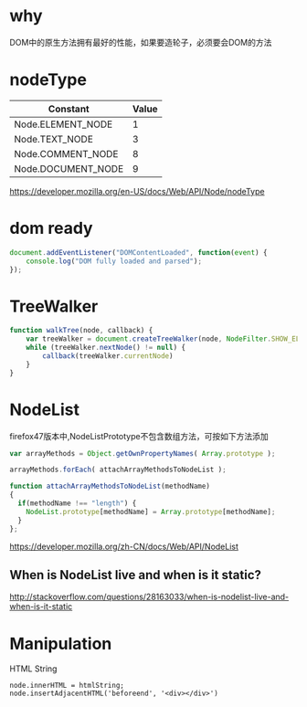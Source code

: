 # why

DOM中的原生方法拥有最好的性能，如果要造轮子，必须要会DOM的方法

# nodeType

Constant | Value
---|---
Node.ELEMENT_NODE | 1
Node.TEXT_NODE | 3
Node.COMMENT_NODE | 8
Node.DOCUMENT_NODE | 9

https://developer.mozilla.org/en-US/docs/Web/API/Node/nodeType

# dom ready

```js
document.addEventListener("DOMContentLoaded", function(event) {
    console.log("DOM fully loaded and parsed");
});
```

# TreeWalker

```js
function walkTree(node, callback) {
    var treeWalker = document.createTreeWalker(node, NodeFilter.SHOW_ELEMENT, null, false)
    while (treeWalker.nextNode() != null) {
        callback(treeWalker.currentNode)
    }
}
```

# NodeList

firefox47版本中,NodeListPrototype不包含数组方法，可按如下方法添加

```js
var arrayMethods = Object.getOwnPropertyNames( Array.prototype );

arrayMethods.forEach( attachArrayMethodsToNodeList );

function attachArrayMethodsToNodeList(methodName)
{
  if(methodName !== "length") {
    NodeList.prototype[methodName] = Array.prototype[methodName];
  }
};
```

https://developer.mozilla.org/zh-CN/docs/Web/API/NodeList

## When is NodeList live and when is it static?

http://stackoverflow.com/questions/28163033/when-is-nodelist-live-and-when-is-it-static

# Manipulation

HTML String

```
node.innerHTML = htmlString;
node.insertAdjacentHTML('beforeend', '<div></div>')
```